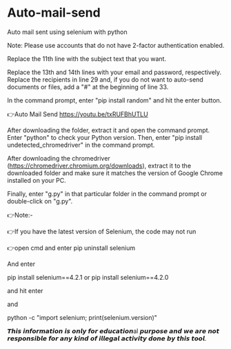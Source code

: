 # Auto-mail-send
Auto mail sent using selenium with python

Note: Please use accounts that do not have 2-factor authentication enabled.

Replace the 11th line with the subject text that you want.

Replace the 13th and 14th lines with your email and password, respectively. Replace the recipients in line 29 and, if you do not want to auto-send documents or files, add a "#" at the beginning of line 33.

In the command prompt, enter "pip install random" and hit the enter button.

👉Auto Mail Send
https://youtu.be/txRUFBhUTLU

After downloading the folder, extract it and open the command prompt. Enter "python" to check your Python version. Then, enter "pip install undetected_chromedriver" in the command prompt.

After downloading the chromedriver (https://chromedriver.chromium.org/downloads), extract it to the downloaded folder and make sure it matches the version of Google Chrome installed on your PC.

Finally, enter "g.py" in that particular folder in the command prompt or double-click on "g.py".

👉Note:-

👉If you have the latest version of Selenium, the code may not run

👉open cmd and enter pip uninstall selenium

And enter

pip install selenium==4.2.1 or pip install selenium==4.2.0

and hit enter

and

python -c "import selenium; print(selenium.version)"

𝙏𝙝𝙞𝙨 𝙞𝙣𝙛𝙤𝙧𝙢𝙖𝙩𝙞𝙤𝙣 𝙞𝙨 𝙤𝙣𝙡𝙮 𝙛𝙤𝙧 𝙚𝙙𝙪𝙘𝙖𝙩𝙞𝙤𝙣al 𝙥𝙪𝙧𝙥𝙤𝙨𝙚 𝙖𝙣𝙙 𝙬𝙚 𝙖𝙧𝙚 𝙣𝙤𝙩 𝙧𝙚𝙨𝙥𝙤𝙣𝙨𝙞𝙗𝙡𝙚 𝙛𝙤𝙧 𝙖𝙣𝙮 𝙠𝙞𝙣𝙙 𝙤𝙛 𝙞𝙡𝙡𝙚𝙜𝙖𝙡 𝙖𝙘𝙩𝙞𝙫𝙞𝙩𝙮 𝙙𝙤𝙣𝙚 𝙗𝙮 𝙩𝙝𝙞𝙨 𝙩𝙤𝙤𝙡.
